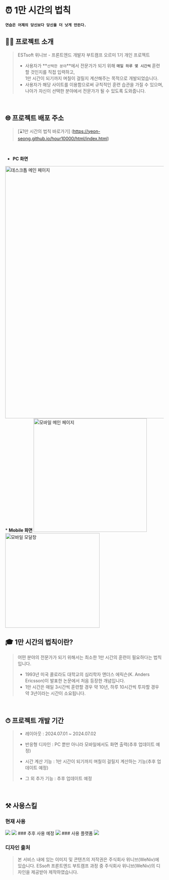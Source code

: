 # ⏰ 1만 시간의 법칙
**`연습은 어제의 당신보다 당신을 더 낫게 만든다.`**
<br>

## 👩‍💻 프로젝트 소개
> ESTsoft 위니브 - 프론트엔드 개발자 부트캠프 오르미 1기 개인 프로젝트
> * 사용자가 **`선택한 분야`**에서 전문가가 되기 위해 **`매일 하루 몇 시간씩`** 훈련할 것인지를 직접 입력하고,<br>
    1만 시간이 되기까지 며칠이 걸릴지 계산해주는 목적으로 개발되었습니다.
> * 사용자가 해당 사이트를 이용함으로써 규칙적인 훈련 습관을 가질 수 있으며,<br>
    나아가 자신이 선택한 분야에서 전문가가 될 수 있도록 도와줍니다.
<br>

## 🌐 프로젝트 배포 주소
<!-- [표시할 내용] (링크) -->
> [⌛1만 시간의 법칙 바로가기] (https://yeon-seong.github.io/hour10000/html/index.html)
<br>

* <b>PC 화면</b>
<img src="https://github.com/page1597/the-10000-hour-rule/assets/62283847/bd5a70de-33bb-463c-ac0f-6badf45ec354" width="800" alt="데스크톱 메인 페이지" />
<br>
* <b>Mobile 화면</b>
<img src="https://github.com/page1597/the-10000-hour-rule/assets/62283847/9c47b0c8-b4aa-4aba-9dd4-a543aa30adfb" width="360" alt="모바일 메인 페이지" />
<img width="300" alt="모바일 모달창" src="https://github.com/page1597/the-10000-hour-rule/assets/62283847/a27491f7-f57a-497b-a215-9bf0a97d36ec">
<br>

## 🎓 1만 시간의 법칙이란?
> 어떤 분야의 전문가가 되기 위해서는 최소한 1만 시간의 훈련이 필요하다는 법칙입니다.
> * 1993년 미국 콜로라도 대학교의 심리학자 앤더스 에릭슨(K. Anders Ericsson)이 발표한 논문에서 처음 등장한 개념입니다.
> * 1만 시간은 매일 3시간씩 훈련할 경우 약 10년, 하루 10시간씩 투자할 경우 약 3년이라는 시간이 소요됩니다.
<br>

## ⏱ 프로젝트 개발 기간
> * <p> 레이아웃 : 2024.07.01 ~ 2024.07.02</p>
> * <p> 반응형 디자인 : PC 뿐만 아니라 모바일에서도 화면 출력(추후 업데이트 예정)</p>
> * <p> 시간 계산 기능 : 1만 시간이 되기까지 며칠이 걸릴지 계산하는 기능(추후 업데이트 예정)</p>
> * <p> 그 외 추가 기능 : 추후 업데이트 예정</p>
<br>

## ⚒️ 사용스킬
### 현재 사용
  <img src="https://img.shields.io/badge/HTML5-E34F26?style=for-the-badge&logo=html5&logoColor=white"/>
  <img src="https://img.shields.io/badge/CSS3-1572B6?style=for-the-badge&logo=CSS3&logoColor=white">
### 추후 사용 예정
  <img src="https://img.shields.io/badge/JavaScript-F7DF1E?style=for-the-badge&logo=JavaScript&logoColor=white"/>
### 사용 플랫폼
  <img src="https://img.shields.io/badge/GitHub-100000?style=for-the-badge&logo=github&logoColor=white"/>

### 디자인 출처
> 본 서비스 내에 있는 이미지 및 콘텐츠의 저작권은 주식회사 위니브(WeNiv)에 있습니다.
>  ESsoft 프론트엔드 부트캠프 과정 중 주식회사 위니브(WeNiv)의 디자인을 제공받아 제작하였습니다.
<br>
